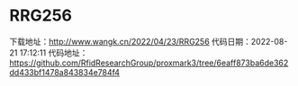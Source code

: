 # RRG256
下载地址：http://www.wangk.cn/2022/04/23/RRG256
代码日期：2022-08-21 17:12:11
代码地址：https://github.com/RfidResearchGroup/proxmark3/tree/6eaff873ba6de362dd433bf1478a843834e784f4
